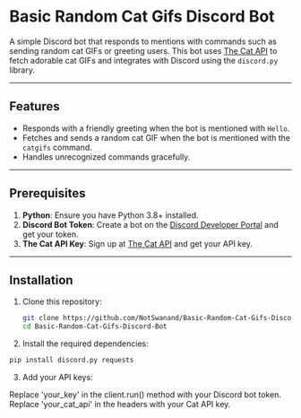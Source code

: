 # Basic Random Cat Gifs Discord Bot

A simple Discord bot that responds to mentions with commands such as sending random cat GIFs or greeting users. This bot uses [The Cat API](https://thecatapi.com/) to fetch adorable cat GIFs and integrates with Discord using the `discord.py` library.

---

## Features

- Responds with a friendly greeting when the bot is mentioned with `Hello`.
- Fetches and sends a random cat GIF when the bot is mentioned with the `catgifs` command.
- Handles unrecognized commands gracefully.

---

## Prerequisites

1. **Python**: Ensure you have Python 3.8+ installed.
2. **Discord Bot Token**: Create a bot on the [Discord Developer Portal](https://discord.com/developers/applications) and get your token.
3. **The Cat API Key**: Sign up at [The Cat API](https://thecatapi.com/) and get your API key.

---

## Installation

1. Clone this repository:
   ```bash
   git clone https://github.com/NotSwanand/Basic-Random-Cat-Gifs-Discord-Bot.git
   cd Basic-Random-Cat-Gifs-Discord-Bot
   
2. Install the required dependencies:

```bash
pip install discord.py requests
```

3. Add your API keys:

Replace 'your_key' in the client.run() method with your Discord bot token.
Replace 'your_cat_api' in the headers with your Cat API key.

